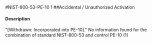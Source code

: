 #NIST-800-53-PE-10 1
##Accidental / Unauthorized Activation
#### Description
"[Withdrawn: Incorporated into PE-10]."
No information found for the combination of standard NIST-800-53 and control PE-10 (1)
